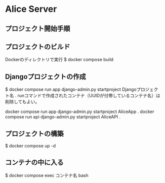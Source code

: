 # Alice Server
 
## プロジェクト開始手順

## プロジェクトのビルド
Dockerのディレクトリで実行
$ docker compose build 


## Djangoプロジェクトの作成
$ docker compose run app django-admin.py startproject Djangoプロジェクト名 .
runコマンドで作成されたコンテナ（UUIDが付帯しているコンテナ名）は削除してもよい。

docker compose run app django-admin.py startproject AliceApp .
docker compose run api django-admin.py startproject AliceAPI .


## プロジェクトの構築
$ docker compose up -d


## コンテナの中に入る
$ docker compose exec コンテナ名 bash